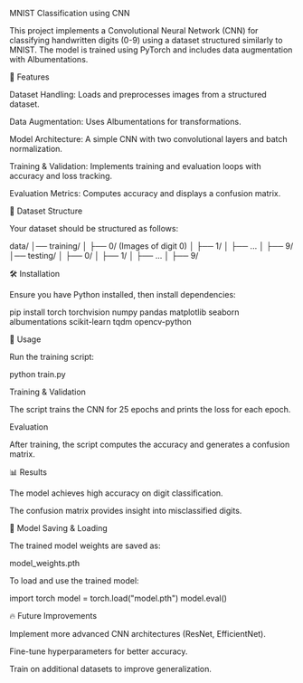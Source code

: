 MNIST Classification using CNN

This project implements a Convolutional Neural Network (CNN) for classifying handwritten digits (0-9) using a dataset structured similarly to MNIST. The model is trained using PyTorch and includes data augmentation with Albumentations.

📌 Features

Dataset Handling: Loads and preprocesses images from a structured dataset.

Data Augmentation: Uses Albumentations for transformations.

Model Architecture: A simple CNN with two convolutional layers and batch normalization.

Training & Validation: Implements training and evaluation loops with accuracy and loss tracking.

Evaluation Metrics: Computes accuracy and displays a confusion matrix.

📂 Dataset Structure

Your dataset should be structured as follows:

data/
│── training/
│   ├── 0/  (Images of digit 0)
│   ├── 1/
│   ├── ...
│   ├── 9/
│── testing/
│   ├── 0/
│   ├── 1/
│   ├── ...
│   ├── 9/

🛠 Installation

Ensure you have Python installed, then install dependencies:

pip install torch torchvision numpy pandas matplotlib seaborn albumentations scikit-learn tqdm opencv-python

🚀 Usage

Run the training script:

python train.py

Training & Validation

The script trains the CNN for 25 epochs and prints the loss for each epoch.

Evaluation

After training, the script computes the accuracy and generates a confusion matrix.

📊 Results

The model achieves high accuracy on digit classification.

The confusion matrix provides insight into misclassified digits.

💾 Model Saving & Loading

The trained model weights are saved as:

model_weights.pth

To load and use the trained model:

import torch
model = torch.load("model.pth")
model.eval()

🔥 Future Improvements

Implement more advanced CNN architectures (ResNet, EfficientNet).

Fine-tune hyperparameters for better accuracy.

Train on additional datasets to improve generalization.
